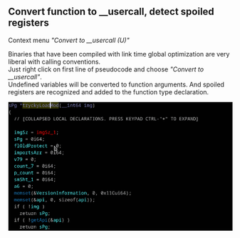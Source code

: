 ## Convert function to __usercall, detect spoiled registers
Context menu *"Convert to __usercall (U)"*

Binaries that have been compiled with link time global optimization are very liberal with calling conventions.  
Just right click on first line of pseudocode and choose *"Convert to __usercall"*.  
Undefined variables will be converted to function arguments. And spoiled registers are recognized and added to the function type declaration.


![Usercall CC](usercall.gif)
